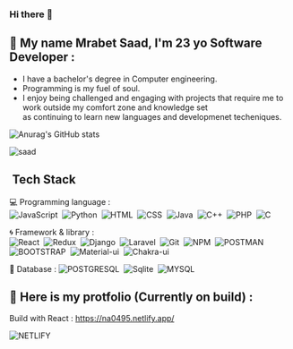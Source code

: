 ### Hi there :wave: 

## :boy: My name Mrabet Saad, I'm 23 yo Software Developer :
- I have a bachelor's degree in Computer engineering.
- Programming is my fuel of soul.
- I enjoy being challenged and engaging with projects that require me to work outside my comfort zone and knowledge set <br>
  as continuing to learn new languages and developmenet techeniques.

![Anurag's GitHub stats](https://github-readme-stats.vercel.app/api?username=na0495&count_private=true&theme=react)

<p><img align="center" src="https://github-readme-streak-stats.herokuapp.com/?user=na0495&" alt="saad" /></p>



##  &nbsp;Tech Stack 

:computer: Programming language :
<br>
![JavaScript](https://img.shields.io/badge/JavaScript-F7DF1E?style=plastic&logo=javascript&logoColor=black)&nbsp;
![Python](https://img.shields.io/badge/Python-3776AB?style=plastic&logo=python&logoColor=white)&nbsp;
![HTML](https://img.shields.io/badge/HTML5-E34F26?style=plastic&logo=html5&logoColor=white)&nbsp;
![CSS](https://img.shields.io/badge/CSS3-1572B6?style=plastic&logo=css3&logoColor=white)&nbsp;
![Java](https://img.shields.io/badge/Java-ED8B00?style=plastic&logo=java&logoColor=white)&nbsp;
![C++](https://img.shields.io/badge/C%2B%2B-00599C?style=plastic&logo=c%2B%2B&logoColor=white)&nbsp;
![PHP](https://img.shields.io/badge/PHP-777BB4?style=plastic&logo=php&logoColor=white)&nbsp;
![C](https://img.shields.io/badge/C-00599C?style=plastic&logo=c&logoColor=white)&nbsp;


:cyclone: Framework & library :
<br>
![React](https://img.shields.io/badge/React-20232A?style=plastic&logo=react&logoColor=61DAFB)&nbsp;
![Redux](https://img.shields.io/badge/Redux-593D88?style=plastic&logo=redux&logoColor=white)&nbsp;
![Django](https://img.shields.io/badge/Django-092E20?style=plastic&logo=django&logoColor=white)&nbsp;
![Laravel](https://img.shields.io/badge/Laravel-FF2D20?style=plastic&logo=laravel&logoColor=white)&nbsp;
![Git](https://img.shields.io/badge/Git-F05032?style=plastic&logo=git&logoColor=white)&nbsp;
![NPM](https://img.shields.io/badge/npm-CB3837?style=plastic&logo=npm&logoColor=white)&nbsp;
![POSTMAN](https://img.shields.io/badge/Postman-FF6C37?style=plastic&logo=Postman&logoColor=white)&nbsp;
![BOOTSTRAP](https://img.shields.io/badge/Bootstrap-563D7C?style=plastic&logo=bootstrap&logoColor=white)&nbsp;
![Material-ui](https://img.shields.io/badge/Material--UI-0081CB?style=plastic&logo=material-ui&logoColor=white)&nbsp;
![Chakra-ui](https://img.shields.io/badge/Chakra--UI-319795?style=plastic&logo=chakra-ui&logoColor=white)&nbsp;

:floppy_disk: Database :
![POSTGRESQL](https://img.shields.io/badge/PostgreSQL-316192?style=plastic&logo=postgresql&logoColor=white)&nbsp;
![Sqlite](https://img.shields.io/badge/SQLite-07405E?style=plastic&logo=sqlite&logoColor=white)&nbsp;
![MYSQL](https://img.shields.io/badge/MySQL-00000F?style=plastic&logo=mysql&logoColor=white)&nbsp;

## :bookmark_tabs: Here is my protfolio (Currently on build) :
Build with React :
https://na0495.netlify.app/
<br>
<!-- deploy with ! <br> -->
![NETLIFY](https://img.shields.io/badge/Netlify-00C7B7?style=plastic&logo=netlify&logoColor=white)&nbsp;

<!-- ## :bar_chart: Some cool Stats : <br/>
[![na0495's wakatime stats](https://github-readme-stats.vercel.app/api/wakatime?username=na0495&3&layout=compact)](https://github.com/na0495/github-readme-stats) -->

<!-- #### Github Commit Stats :
![na0495's GitHub stats](https://github-readme-stats.vercel.app/api?username=na0495&show_icons=true&theme=radical&count_private=true) -->

<!-- ### 🤝🏻 &nbsp; My media 

![Discord](https://img.shields.io/badge/Discord-7289DA?style=for-the-badge&logo=discord&logoColor=white)&nbsp; : Egon#6993 -->
